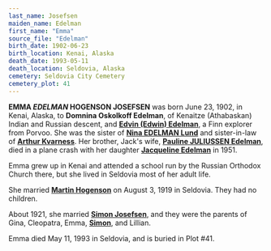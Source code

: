 ```yaml
---
last_name: Josefsen
maiden_name: Edelman
first_name: "Emma"
source_file: "Edelman"
birth_date: 1902-06-23
birth_location: Kenai, Alaska 
death_date: 1993-05-11
death_location: Seldovia, Alaska
cemetery: Seldovia City Cemetery
cemetery_plot: 41
---
```

**EMMA *EDELMAN* HOGENSON JOSEFSEN** was born June 23, 1902, in Kenai, Alaska, to **Domnina Oskolkoff Edelman**, of Kenaitze (Athabaskan) Indian and Russian descent, and [**Edvin (Edwin) Edelman**](../_families/Edelman_Family.md), a Finn explorer from Porvoo. She was the sister of [**Nina EDELMAN Lund**](../_people/Lund_Nina_E_Edelman.md) and sister-in-law of [**Arthur Kvarness**](../_people/Kvarness_Arthur.md).  Her brother, Jack's wife, [**Pauline JULIUSSEN Edelman**](../_people/Edelman_Pauline_Juliussen.md), died in a plane crash with her daughter [**Jacqueline Edelman**](../_people/Edelman_Jacqueline.md) in 1951.

Emma grew up in Kenai and attended a school run by the Russian Orthodox Church there, but she lived in Seldovia most of her adult life.   

She married [**Martin Hogenson**](./Haakonsen_hogenson_Martin.md) on August 3, 1919 in Seldovia. They had no children.

About 1921, she married [**Simon Josefsen**](./Josefsen_Simon_Andreas.md), and they were the parents of Gina, Cleopatra, Emma, [**Simon**](./Josefsen_Simon_F.md), and Lillian. 

Emma died May 11, 1993 in Seldovia, and is buried in Plot #41.

